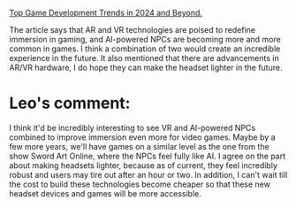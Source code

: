 [Top Game Development Trends in 2024 and Beyond.](./https://www.xcubelabs.com/blog/top-game-development-trends-in-2024-and-beyond/#:~:text=Advancements%20in%20graphics%20rendering%20technologies,with%20games%20in%20new%20ways.)

The article says that AR and VR technologies are poised to redefine immersion in gaming, and AI-powered NPCs are becoming more and more common in games. I think a combination of two would create an incredible experience in the future. It also mentioned that there are advancements in AR/VR hardware, I do hope they can make the headset lighter in the future. 

# Leo's comment: 
I think it'd be incredibly interesting to see VR and AI-powered NPCs combined to improve immersion even more for video games. Maybe by a few more years, we'll have games on a similar level as the one from the show Sword Art Online, where the NPCs feel fully like AI. I agree on the part about making headsets lighter, because as of current, they feel incredibly robust and users may tire out after an hour or two. In addition, I can't wait till the cost to build these technologies become cheaper so that these new headset devices and games will be more accessible. 